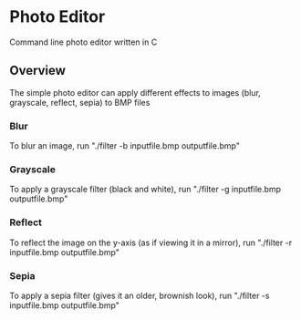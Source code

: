 # Photo Editor
Command line photo editor written in C

## Overview
The simple photo editor can apply different effects to images (blur, grayscale, reflect, sepia) to BMP files

### Blur
To blur an image, run "./filter -b inputfile.bmp outputfile.bmp"

### Grayscale
To apply a grayscale filter (black and white), run "./filter -g inputfile.bmp outputfile.bmp"

### Reflect
To reflect the image on the y-axis (as if viewing it in a mirror), run "./filter -r inputfile.bmp outputfile.bmp"

### Sepia
To apply a sepia filter (gives it an older, brownish look), run "./filter -s inputfile.bmp outputfile.bmp"
